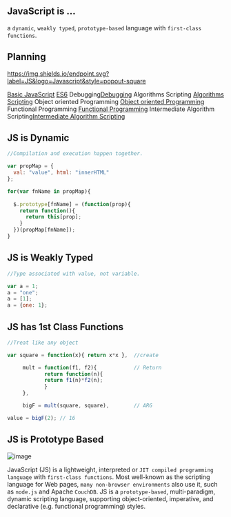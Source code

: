 ## JavaScript is ...
a `dynamic`, `weakly typed`, `prototype-based` language with `first-class functions`.

## Planning
https://img.shields.io/endpoint.svg?label=JS&logo=Javascript&style=popout-square

[Basic JavaScript](https://github.com/ps0305/Javascript-Algorithms-And-Data-Structures/tree/master/Basic%20JavaScript) 
[ES6](https://github.com/ps0305/Javascript-Algorithms-And-Data-Structures/tree/master/ES6)
Debugging[Debugging](https://github.com/ps0305/Javascript-Algorithms-And-Data-Structures/tree/master/Debugging)
Algorithms Scripting [Algorithms Scripting](https://github.com/ps0305/Javascript-Algorithms-And-Data-Structures/tree/master/Basic%20Algorithm%20Scripting)
Object oriented Programming [Object oriented Programming](https://github.com/ps0305/Javascript-Algorithms-And-Data-Structures/tree/master/Object%20Oriented%20Programming)
Functional Programming [Functional Programming](https://github.com/ps0305/Javascript-Algorithms-And-Data-Structures/tree/master/Functional%20Programming)
Intermediate Algorithm Scripting[Intermediate Algorithm Scripting](#)




## JS is Dynamic
```js
//Compilation and execution happen together.

var propMap = {
  val: "value", html: "innerHTML"
};

for(var fnName in propMap){
	
  $.prototype[fnName] = (function(prop){
  	return function(){
  	  return this[prop];
  	}
  })(propMap[fnName]);
}
```

## JS is Weakly Typed
```js
//Type associated with value, not variable.

var a = 1;
a = "one";
a = [1];
a = {one: 1};
```
## JS has 1st Class Functions
```js
//Treat like any object

var square = function(x){ return x*x },  //create

  	 mult = function(f1, f2){            // Return
    		return function(n){
      		return f1(n)*f2(n);
    		}
  	 },

  	 bigF = mult(square, square),        // ARG

value = bigF(2); // 16
```

## JS is Prototype Based
![image](https://user-images.githubusercontent.com/34129569/42721434-90dd4da2-8758-11e8-870e-276cbabef051.png)



JavaScript (JS) is a lightweight, interpreted or `JIT compiled programming language` with `first-class functions`. Most well-known as the scripting language for Web pages, `many non-browser environments` also use it, such as `node.js` and Apache `CouchDB`. JS is a `prototype-based`, multi-paradigm, dynamic scripting language, supporting object-oriented, imperative, and declarative (e.g. functional programming) styles. 

